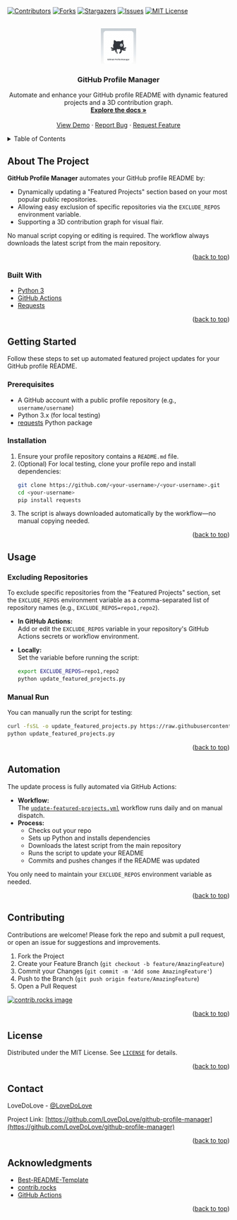 <!-- Improved compatibility of back to top link: See: https://github.com/othneildrew/Best-README-Template/pull/73 -->

<a id="readme-top"></a>

[![Contributors][contributors-shield]][contributors-url]
[![Forks][forks-shield]][forks-url]
[![Stargazers][stars-shield]][stars-url]
[![Issues][issues-shield]][issues-url]
[![MIT License][license-shield]][license-url]

<br />
<div align="center">
  <a href="https://github.com/LoveDoLove/github-profile-manager">
    <img src="images/logo.png" alt="Logo" width="80" height="80">
  </a>

<h3 align="center">GitHub Profile Manager</h3>

  <p align="center">
    Automate and enhance your GitHub profile README with dynamic featured projects and a 3D contribution graph.
    <br />
    <a href="https://github.com/LoveDoLove/github-profile-manager"><strong>Explore the docs »</strong></a>
    <br />
    <br />
    <a href="https://github.com/LoveDoLove/github-profile-manager">View Demo</a>
    &middot;
    <a href="https://github.com/LoveDoLove/github-profile-manager/issues/new?labels=bug&template=bug-report---.md">Report Bug</a>
    &middot;
    <a href="https://github.com/LoveDoLove/github-profile-manager/issues/new?labels=enhancement&template=feature-request---.md">Request Feature</a>
  </p>
</div>

<details>
  <summary>Table of Contents</summary>
  <ol>
    <li>
      <a href="#about-the-project">About The Project</a>
      <ul>
        <li><a href="#built-with">Built With</a></li>
      </ul>
    </li>
    <li>
      <a href="#getting-started">Getting Started</a>
      <ul>
        <li><a href="#prerequisites">Prerequisites</a></li>
        <li><a href="#installation">Installation</a></li>
      </ul>
    </li>
    <li><a href="#usage">Usage</a></li>
    <li><a href="#automation">Automation</a></li>
    <li><a href="#contributing">Contributing</a></li>
    <li><a href="#license">License</a></li>
    <li><a href="#contact">Contact</a></li>
    <li><a href="#acknowledgments">Acknowledgments</a></li>
  </ol>
</details>

## About The Project

**GitHub Profile Manager** automates your GitHub profile README by:
- Dynamically updating a "Featured Projects" section based on your most popular public repositories.
- Allowing easy exclusion of specific repositories via the `EXCLUDE_REPOS` environment variable.
- Supporting a 3D contribution graph for visual flair.

No manual script copying or editing is required. The workflow always downloads the latest script from the main repository.

<p align="right">(<a href="#readme-top">back to top</a>)</p>

### Built With

* [Python 3](https://www.python.org/)
* [GitHub Actions](https://github.com/features/actions)
* [Requests](https://pypi.org/project/requests/)

<p align="right">(<a href="#readme-top">back to top</a>)</p>

## Getting Started

Follow these steps to set up automated featured project updates for your GitHub profile README.

### Prerequisites

- A GitHub account with a public profile repository (e.g., `username/username`)
- Python 3.x (for local testing)
- [requests](https://pypi.org/project/requests/) Python package

### Installation

1. Ensure your profile repository contains a `README.md` file.
2. (Optional) For local testing, clone your profile repo and install dependencies:
   ```sh
   git clone https://github.com/<your-username>/<your-username>.git
   cd <your-username>
   pip install requests
   ```
3. The script is always downloaded automatically by the workflow—no manual copying needed.

<p align="right">(<a href="#readme-top">back to top</a>)</p>

## Usage

### Excluding Repositories

To exclude specific repositories from the "Featured Projects" section, set the `EXCLUDE_REPOS` environment variable as a comma-separated list of repository names (e.g., `EXCLUDE_REPOS=repo1,repo2`).

- **In GitHub Actions:**  
  Add or edit the `EXCLUDE_REPOS` variable in your repository's GitHub Actions secrets or workflow environment.

- **Locally:**  
  Set the variable before running the script:
  ```sh
  export EXCLUDE_REPOS=repo1,repo2
  python update_featured_projects.py
  ```

### Manual Run

You can manually run the script for testing:
```sh
curl -fsSL -o update_featured_projects.py https://raw.githubusercontent.com/LoveDoLove/Github-Automation-Toolkit/refs/heads/master/github-profile-manager/scripts/update_featured_projects.py
python update_featured_projects.py
```

<p align="right">(<a href="#readme-top">back to top</a>)</p>

## Automation

The update process is fully automated via GitHub Actions:

- **Workflow:**  
  The [`update-featured-projects.yml`](workflows/update-featured-projects.yml) workflow runs daily and on manual dispatch.
- **Process:**  
  - Checks out your repo
  - Sets up Python and installs dependencies
  - Downloads the latest script from the main repository
  - Runs the script to update your README
  - Commits and pushes changes if the README was updated

You only need to maintain your `EXCLUDE_REPOS` environment variable as needed.

<p align="right">(<a href="#readme-top">back to top</a>)</p>

## Contributing

Contributions are welcome! Please fork the repo and submit a pull request, or open an issue for suggestions and improvements.

1. Fork the Project
2. Create your Feature Branch (`git checkout -b feature/AmazingFeature`)
3. Commit your Changes (`git commit -m 'Add some AmazingFeature'`)
4. Push to the Branch (`git push origin feature/AmazingFeature`)
5. Open a Pull Request

<a href="https://github.com/LoveDoLove/github-profile-manager/graphs/contributors">
  <img src="https://contrib.rocks/image?repo=LoveDoLove/github-profile-manager" alt="contrib.rocks image" />
</a>

<p align="right">(<a href="#readme-top">back to top</a>)</p>

## License

Distributed under the MIT License. See [`LICENSE`](../LICENSE) for details.

<p align="right">(<a href="#readme-top">back to top</a>)</p>

## Contact

LoveDoLove - [@LoveDoLove](https://github.com/LoveDoLove)

Project Link: [https://github.com/LoveDoLove/github-profile-manager](https://github.com/LoveDoLove/github-profile-manager)

<p align="right">(<a href="#readme-top">back to top</a>)</p>

## Acknowledgments

* [Best-README-Template](https://github.com/othneildrew/Best-README-Template)
* [contrib.rocks](https://contrib.rocks/)
* [GitHub Actions](https://github.com/features/actions)

<p align="right">(<a href="#readme-top">back to top</a>)</p>

<!-- MARKDOWN LINKS & IMAGES -->
[contributors-shield]: https://img.shields.io/github/contributors/LoveDoLove/github-profile-manager.svg?style=for-the-badge
[contributors-url]: https://github.com/LoveDoLove/github-profile-manager/graphs/contributors
[forks-shield]: https://img.shields.io/github/forks/LoveDoLove/github-profile-manager.svg?style=for-the-badge
[forks-url]: https://github.com/LoveDoLove/github-profile-manager/network/members
[stars-shield]: https://img.shields.io/github/stars/LoveDoLove/github-profile-manager.svg?style=for-the-badge
[stars-url]: https://github.com/LoveDoLove/github-profile-manager/stargazers
[issues-shield]: https://img.shields.io/github/issues/LoveDoLove/github-profile-manager.svg?style=for-the-badge
[issues-url]: https://github.com/LoveDoLove/github-profile-manager/issues
[license-shield]: https://img.shields.io/github/license/LoveDoLove/github-profile-manager.svg?style=for-the-badge
[license-url]: https://github.com/LoveDoLove/github-profile-manager/blob/master/LICENSE
[linkedin-shield]: https://img.shields.io/badge/-LinkedIn-black.svg?style=for-the-badge&logo=linkedin&colorB=555
